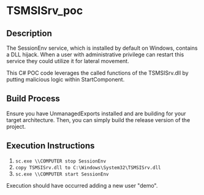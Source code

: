 # TSMSISrv_poc

## Description

The SessionEnv service, which is installed by default on Windows, contains a DLL hijack. When a user with administrative privilege can restart this service they could utilize it for lateral movement.

This C# POC code leverages the called functions of the TSMSISrv.dll by putting malicious logic within StartComponent.

## Build Process

Ensure you have UnmanagedExports installed and are building for your target architecture. Then, you can simply build the release version of the project.

## Execution Instructions

1. `sc.exe \\COMPUTER stop SessionEnv`
2. `copy TSMSISrv.dll to C:\Windows\System32\TSMSISrv.dll`
3. `sc.exe \\COMPUTER start SessionEnv`

Execution should have occurred adding a new user "demo".
